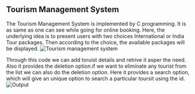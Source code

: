 ## Tourism Management System
The Tourism Management System is implemented by C programming. It is as same as one can see while going for online booking. Here, the underlying idea is to present users with two choices International or India Tour packages. Then according to the choice, the available packages will be displayed.
![Tourism management system](https://github.com/user-attachments/assets/1e893776-c504-4768-9b8a-20ff9be8681b)

Through this code we can add toruist details and retrive it asper the need. Also it provides the deletion option.if we want to eliminate any tourist from the list we can also do the deletion option. 
Here it provides a search option, which will give an unique option to search a particular toursit using the id.
![Output](https://github.com/user-attachments/assets/991efec7-d9a9-421b-8ea2-334b2d195d0a)
